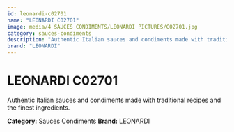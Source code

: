 ```yaml
---
id: leonardi-c02701
name: "LEONARDI C02701"
image: media/4 SAUCES CONDIMENTS/LEONARDI PICTURES/C02701.jpg
category: sauces-condiments
description: "Authentic Italian sauces and condiments made with traditional recipes and the finest ingredients."
brand: "LEONARDI"
---
```


# LEONARDI C02701

Authentic Italian sauces and condiments made with traditional recipes and the finest ingredients.

**Category:** Sauces Condiments
**Brand:** LEONARDI
